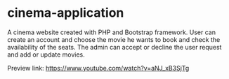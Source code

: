 # cinema-application
A cinema website created with PHP and Bootstrap framework. User can create an account and choose the movie he wants to book and check the availability of the seats. The admin can accept or decline the user request and add or update movies. 

Preview link: https://www.youtube.com/watch?v=aNJ_xB3SjTg
